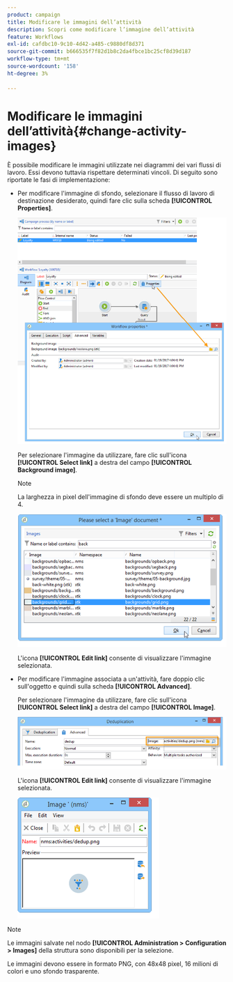 ```yaml
---
product: campaign
title: Modificare le immagini dell’attività
description: Scopri come modificare l’immagine dell’attività
feature: Workflows
exl-id: cafdbc10-9c10-4d42-a485-c9880df8d371
source-git-commit: b666535f7f82d1b8c2da4fbce1bc25cf8d39d187
workflow-type: tm+mt
source-wordcount: '158'
ht-degree: 3%

---
```


# Modificare le immagini dell’attività{#change-activity-images}



È possibile modificare le immagini utilizzate nei diagrammi dei vari flussi di lavoro. Essi devono tuttavia rispettare determinati vincoli. Di seguito sono riportate le fasi di implementazione:

* Per modificare l&#39;immagine di sfondo, selezionare il flusso di lavoro di destinazione desiderato, quindi fare clic sulla scheda **[!UICONTROL Properties]**.

  ![](assets/s_user_segmentation_properties_tab.png)

  Per selezionare l&#39;immagine da utilizzare, fare clic sull&#39;icona **[!UICONTROL Select link]** a destra del campo **[!UICONTROL Background image]**.

  >[!NOTE]
  >
  >La larghezza in pixel dell&#39;immagine di sfondo deve essere un multiplo di 4.

  ![](assets/s_user_segmentation_background_select.png)

  L&#39;icona **[!UICONTROL Edit link]** consente di visualizzare l&#39;immagine selezionata.

* Per modificare l&#39;immagine associata a un&#39;attività, fare doppio clic sull&#39;oggetto e quindi sulla scheda **[!UICONTROL Advanced]**.

  Per selezionare l&#39;immagine da utilizzare, fare clic sull&#39;icona **[!UICONTROL Select link]** a destra del campo **[!UICONTROL Image]**.

  ![](assets/s_user_segmentation_activity_image.png)

  L&#39;icona **[!UICONTROL Edit link]** consente di visualizzare l&#39;immagine selezionata.

  ![](assets/s_user_segmentation_activity_image_select.png)

>[!NOTE]
>
>Le immagini salvate nel nodo **[!UICONTROL Administration > Configuration > Images]** della struttura sono disponibili per la selezione.
>  
>Le immagini devono essere in formato PNG, con 48x48 pixel, 16 milioni di colori e uno sfondo trasparente.
